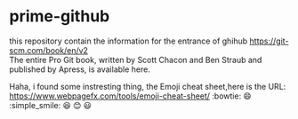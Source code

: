 # prime-github
this repository contain the information for the entrance of ghihub
https://git-scm.com/book/en/v2      
The entire Pro Git book, written by Scott Chacon and Ben Straub and published by Apress, is available here.

Haha, i found some instresting thing, the Emoji cheat sheet,here is the URL:
https://www.webpagefx.com/tools/emoji-cheat-sheet/
 :bowtie:
 :smile:
 :simple_smile:
 :laughing:
 :blush:
  :smiley:
